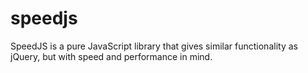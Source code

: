 # speedjs
SpeedJS is a pure JavaScript library that gives similar functionality as jQuery, but with speed and performance in mind.
